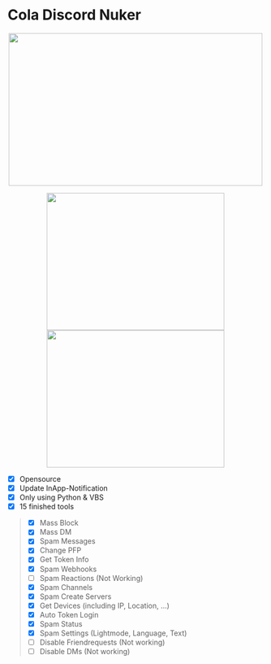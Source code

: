 # Cola Discord Nuker

<p align="center"><img src="https://blizz.cf/tools/colanuker/githubasset/prew__001.png" width="500" height="300"/></p>
<p float="left">
  <p align="center">
   <img src="https://blizz.cf/tools/colanuker/githubasset/prew__002.png" width="350" height="270"/>
   <img src="https://blizz.cf/tools/colanuker/githubasset/prew__003.png" width="350" height="270"/>
  </p>
</p>

 - [x] Opensource
 - [x] Update InApp-Notification
 - [x] Only using Python & VBS
 - [x] 15 finished tools
> - [x] Mass Block
> - [x] Mass DM
> - [x] Spam Messages          
> - [x] Change PFP
> - [x] Get Token Info
> - [x] Spam Webhooks
> - [ ] Spam Reactions (Not Working)
> - [x] Spam Channels
> - [x] Spam Create Servers
> - [x] Get Devices (including IP, Location, ...)
> - [x] Auto Token Login
> - [x] Spam Status
> - [x] Spam Settings (Lightmode, Language, Text)
> - [ ] Disable Friendrequests (Not working)
> - [ ] Disable DMs (Not working)


